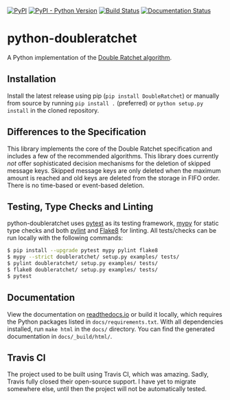 [![PyPI](https://img.shields.io/pypi/v/DoubleRatchet.svg)](https://pypi.org/project/DoubleRatchet/)
[![PyPI - Python Version](https://img.shields.io/pypi/pyversions/DoubleRatchet.svg)](https://pypi.org/project/DoubleRatchet/)
[![Build Status](https://travis-ci.org/Syndace/python-doubleratchet.svg?branch=stable)](https://travis-ci.org/Syndace/python-doubleratchet)
[![Documentation Status](https://readthedocs.org/projects/python-doubleratchet/badge/?version=latest)](https://python-doubleratchet.readthedocs.io/en/latest/?badge=latest)

# python-doubleratchet #

A Python implementation of the [Double Ratchet algorithm](https://signal.org/docs/specifications/doubleratchet/).

## Installation ##

Install the latest release using pip (`pip install DoubleRatchet`) or manually from source by running `pip install .` (preferred) or `python setup.py install` in the cloned repository.

## Differences to the Specification ##

This library implements the core of the Double Ratchet specification and includes a few of the recommended algorithms. This library does currently _not_ offer sophisticated decision mechanisms for the deletion of skipped message keys. Skipped message keys are only deleted when the maximum amount is reached and old keys are deleted from the storage in FIFO order. There is no time-based or event-based deletion.

## Testing, Type Checks and Linting ##

python-doubleratchet uses [pytest](https://docs.pytest.org/en/latest/) as its testing framework, [mypy](http://mypy-lang.org/) for static type checks and both [pylint](https://pylint.pycqa.org/en/latest/) and [Flake8](https://flake8.pycqa.org/en/latest/) for linting. All tests/checks can be run locally with the following commands:

```sh
$ pip install --upgrade pytest mypy pylint flake8
$ mypy --strict doubleratchet/ setup.py examples/ tests/
$ pylint doubleratchet/ setup.py examples/ tests/
$ flake8 doubleratchet/ setup.py examples/ tests/
$ pytest
```

## Documentation ##

View the documentation on [readthedocs.io](https://python-doubleratchet.readthedocs.io/) or build it locally, which requires the Python packages listed in `docs/requirements.txt`. With all dependencies installed, run `make html` in the `docs/` directory. You can find the generated documentation in `docs/_build/html/`.

## Travis CI ##

The project used to be built using Travis CI, which was amazing. Sadly, Travis fully closed their open-source support. I have yet to migrate somewhere else, until then the project will not be automatically tested.
